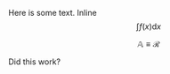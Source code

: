 Here is some text. Inline $$\int f(x) \text{d} x$$

$$ \mathbb{A} \equiv \mathcal{R} $$

Did this work?


